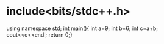# include<bits/stdc++.h>
using namespace std;
int main(){
int a=9;
int b=6;
int c=a+b;
cout<<c<<endl;
return 0;}

